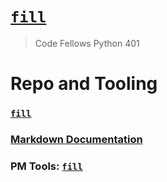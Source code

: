 # [`fill`]()
> Code Fellows Python 401

# Repo and Tooling

### [`fill`]()

### [Markdown Documentation]()

### PM Tools: [`fill`]()